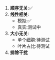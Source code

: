 1. **顺序无关**:✅
2. **线性相关**:
   * 模拟:✅
   * 真实:测试中
3. **大小无关**:
   * 单个细胞:待测试
   * 叶片占比:待测试
4. **排除干扰**
